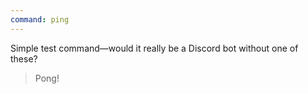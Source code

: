 ```yaml
---
command: ping
---
```


Simple test command—would it really be a Discord bot without one of these?

> Pong!
